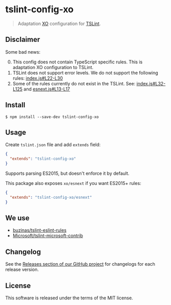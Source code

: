 # tslint-config-xo

> Adaptation [XO](https://github.com/sindresorhus/xo) configuration for [TSLint](https://github.com/palantir/tslint).

## Disclaimer

Some bad news:

  0. This config does not contain TypeScript specific rules. This is adaptation XO configuration to TSLint.
  1. TSLint does not support error levels. We do not support the following rules: [index.js#L22-L30](https://github.com/mrmlnc/tslint-config-xo/blob/master/index.js#L22-L30)
  2. Some of the rules currently do not exist in the TSLint. See: [index.js#L32-L125](https://github.com/mrmlnc/tslint-config-xo/blob/master/index.js#L32-L125) and [esnext.js#L13-L17](https://github.com/mrmlnc/tslint-config-xo/blob/master/esnext.js#L13-L17)

## Install

```shell
$ npm install --save-dev tslint-config-xo
```

## Usage

Create `tslint.json` file and add `extends` field:

```json
{
  "extends": "tslint-config-xo"
}
```

Supports parsing ES2015, but doesn't enforce it by default.

This package also exposes `xo/esnext` if you want ES2015+ rules:

```json
{
  "extends": "tslint-config-xo/esnext"
}
```

## We use

  * [buzinas/tslint-eslint-rules](https://github.com/buzinas/tslint-eslint-rules)
  * [Microsoft/tslint-microsoft-contrib](https://github.com/Microsoft/tslint-microsoft-contrib)

## Changelog

See the [Releases section of our GitHub project](https://github.com/mrmlnc/tslint-config-xo/releases) for changelogs for each release version.

## License

This software is released under the terms of the MIT license.
